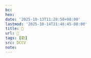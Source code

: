 ```yaml
---
bc:
hex:
date: '2025-10-13T11:28:50+08:00'
lastmod: '2025-10-14T21:46:45-08:00'
title: 󰞿
url: 󰞿
tags: [勸]
src: DCCV
note:
---
```

